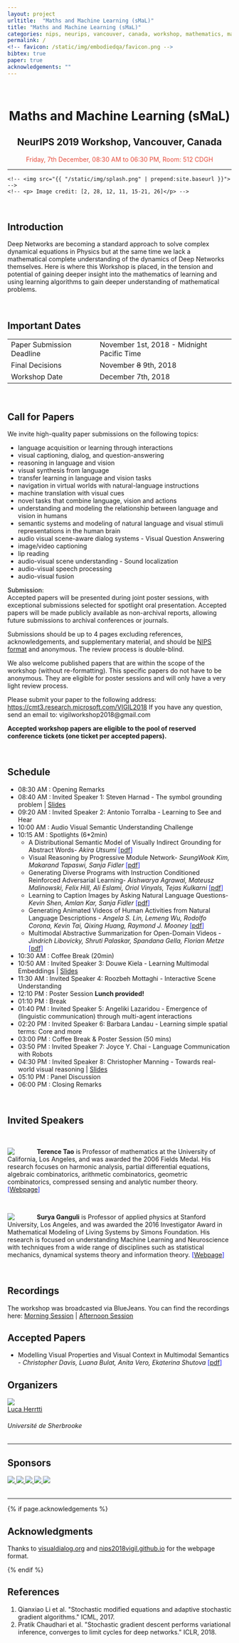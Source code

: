 ```yaml
---
layout: project
urltitle:  "Maths and Machine Learning (sMaL)"
title: "Maths and Machine Learning (sMaL)"
categories: nips, neurips, vancouver, canada, workshop, mathematics, machine learning, smal, 2019, neurips19
permalink: /
<!-- favicon: /static/img/embodiedqa/favicon.png -->
bibtex: true
paper: true
acknowledgements: ""
---
```


<br>
<div class="row">
  <div class="col-xs-12">
    <center><h1>Maths and Machine Learning (sMaL)</h1></center>
    <center><h2>NeurIPS 2019 Workshop, Vancouver, Canada</h2></center>
    <center><span style="color:#e74c3c;font-weight:400;">
      Friday, 7th December, 08:30 AM to 06:30 PM,
      Room: 512 CDGH
    </span></center>
  </div>
</div>

<hr>

<!-- <div class="row" id="intro"> -->
  <!-- <div class="col-md-12"> -->
    <!-- <img src="{{ "/static/img/splash.png" | prepend:site.baseurl }}"> -->
    <!-- <p> Image credit: [2, 28, 12, 11, 15-21, 26]</p> -->
  <!-- </div> -->
<!-- </div> -->

<br>
<div class="row" id="intro">
  <div class="col-xs-12">
    <h2>Introduction</h2>
  </div>
</div>
<div class="row">
  <div class="col-xs-12">
    <p>
Deep Networks are becoming a standard approach to solve complex dynamical equations in Physics but at the same time we lack a mathematical complete understanding of the dynamics of Deep Networks themselves. Here is where this Workshop is placed, in the tension and potential of gaining deeper insight into the mathematics of learning and using learning algorithms to gain deeper understanding of mathematical problems.</p>

</div>
</div> <br>

<div class="row" id="dates">
  <div class="col-xs-12">
    <h2>Important Dates</h2>
  </div>
</div>

<div class="row">
  <div class="col-xs-12">
    <table class="table table-striped">
      <tbody>
        <tr>
          <td>Paper Submission Deadline</td>
          <td>November 1st, 2018 - Midnight Pacific Time</td>
        </tr>
        <tr>
          <td>Final Decisions</td>
          <td>November <strike>8</strike> 9th, 2018 </td>
        </tr>
        <tr>
          <td>Workshop Date</td>
          <td>December 7th, 2018</td>
        </tr>
      </tbody>
    </table>
  </div>
</div><br>

<div class="row" id="cfp">
  <div class="col-xs-12">
    <h2>Call for Papers</h2>
  </div>
</div>
<div class="row">
  <div class="col-xs-12">
    <p>
      We invite high-quality paper submissions on the following topics:
    </p>

  <p>
  <ul>
  <li>language acquisition or learning through interactions</li>
  <li>visual captioning, dialog, and question-answering</li>
  <li>reasoning in language and vision</li>
  <li>visual synthesis from language</li>
  <li>transfer learning in language and vision tasks</li>
  <li>navigation in virtual worlds with natural-language instructions</li>
  <li>machine translation with visual cues</li>
  <li>novel tasks that combine language, vision and actions</li>
  <li>understanding and modeling the relationship between language and vision in humans</li>
  <li>semantic systems and modeling of natural language and visual stimuli representations in the human brain</li>
  <li> audio visual scene-aware dialog systems - Visual Question Answering</li>
  <li> image/video captioning</li>
  <li> lip reading</li>
  <li> audio-visual scene understanding - Sound localization </li>
  <li> audio-visual speech processing </li>
  <li> audio-visual fusion </li>
</ul>
    </p>


  <p> <span style="font-weight:500;">Submission:</span>
  <br/>
    Accepted papers
    will be presented during joint poster sessions, with exceptional submissions
    selected for spotlight oral presentation. Accepted papers will be made publicly
    available as non-archival reports,
    allowing future submissions to archival conferences or journals.
  </p>

  <p>
  Submissions should be up to 4 pages excluding references, acknowledgements, and supplementary material, and should be
      <span style="color:#1a1aff;font-weight:400;"><a href="https://nips.cc/Conferences/2018/PaperInformation/StyleFiles">NIPS format</a></span> and anonymous. The review process is double-blind.
  </p>
  <p>
  We also welcome published papers that are within the scope of the workshop (without re-formatting). This specific papers do not have to be anonymous. They are eligible for poster sessions and will only have a very light review process.
  </p>

  <p>
  Please submit your paper to the following address: <a href="https://cmt3.research.microsoft.com/VIGIL2018">https://cmt3.research.microsoft.com/VIGIL2018</a>
  If you have any question, send an email to: vigilworkshop2018@gmail.com
  </p>

  <p><b>Accepted workshop papers are eligible to the pool of reserved conference tickets (one ticket per accepted papers).</b>
  </p>

  </div>

</div><br>




<div class="row" id="schedule">
  <div class="col-xs-12">
    <h2>Schedule</h2>
  </div>
</div>

<div class="row">
  <div class="col-xs-12">
    <ul>
      <li>08:30 AM : Opening Remarks                        </li>
      <li>08:40 AM : Invited Speaker 1: Steven Harnad - The symbol grounding problem  | <a href="https://github.com/nips2018vigil/nips2018vigil.github.io/blob/master/static/slides/harnad.pptx?raw=true">Slides</a> </li>
      <li>09:20 AM : Invited Speaker 2: Antonio Torralba - Learning to See and Hear    </li>
      <li>10:00 AM : Audio Visual Semantic Understanding Challenge </li>
      <li>10:15 AM : Spotlights (6*2min)
      <ul>
        <li>A Distributional Semantic Model of Visually Indirect Grounding for Abstract Words- <i>Akira Utsumi</i>  <span style="color:#1a1aff;font-weight:400;">[<a href="{{ "/static/papers/accepted/36.pdf" | prepend:site.baseurl }}">pdf</a>]</span></li>
        <li>Visual Reasoning by Progressive Module Network- <i>SeungWook Kim, Makarand Tapaswi, Sanja Fidler</i>  <span style="color:#1a1aff;font-weight:400;">[<a href="{{ "/static/papers/accepted/29.pdf" | prepend:site.baseurl }}">pdf</a>]</span></li>
        <li>Generating Diverse Programs with Instruction Conditioned Reinforced Adversarial Learning- <i>Aishwarya Agrawal, Mateusz Malinowski, Felix Hill, Ali Eslami, Oriol Vinyals, Tejas Kulkarni</i>  <span style="color:#1a1aff;font-weight:400;">[<a href="{{ "/static/papers/accepted/22.pdf" | prepend:site.baseurl }}">pdf</a>]</span></li>
        <li>Learning to Caption Images by Asking Natural Language Questions- <i>Kevin Shen, Amlan Kar, Sanja Fidler</i>  <span style="color:#1a1aff;font-weight:400;">[<a href="{{ "/static/papers/accepted/18.pdf" | prepend:site.baseurl }}">pdf</a>]</span></li>
        <li>Generating Animated Videos of Human Activities from Natural Language Descriptions - <i>Angela S. Lin, Lemeng Wu, Rodolfo Corona, Kevin Tai, Qixing Huang, Raymond J. Mooney</i> <span style="color:#1a1aff;font-weight:400;">[<a href="{{ "/static/papers/accepted/9.pdf" | prepend:site.baseurl }}">pdf</a>]</span></li>
        <li>Multimodal Abstractive Summarization for Open-Domain Videos - <i>Jindrich Libovicky, Shruti Palaskar, Spandana Gella, Florian Metze</i> <span style="color:#1a1aff;font-weight:400;">[<a href="{{ "/static/papers/accepted/8.pdf" | prepend:site.baseurl }}">pdf</a>]</span></li>
        <!-- <li></li> -->
      </ul>
      </li>
      <li>10:30 AM : Coffee Break (20min)                   </li>
      <li>10:50 AM : Invited Speaker 3: Douwe Kiela - Learning Multimodal Embeddings  | <a href="https://github.com/nips2018vigil/nips2018vigil.github.io/raw/master/static/slides/Misinterpreting%20Wittgenstein%20Presentation.pdf">Slides</a>  </li>
      <li>11:30 AM : Invited Speaker 4: Roozbeh Mottaghi - Interactive Scene Understanding </li>
      <li>12:10 PM : Poster Session <b>Lunch provided!</b> </li>
      <li>01:10 PM : Break                                  </li>
      <li>01:40 PM : Invited Speaker 5: Angeliki Lazaridou - Emergence of (linguistic communication) through multi-agent interactions </li>
      <li>02:20 PM : Invited Speaker 6: Barbara Landau - Learning simple spatial terms: Core and more     </li>
      <li>03:00 PM : Coffee Break & Poster Session (50 mins)</li>
      <li>03:50 PM : Invited Speaker 7: Joyce Y. Chai - Language Communication with Robots </li>
      <li>04:30 PM : Invited Speaker 8: Christopher Manning - Towards real-world visual reasoning | <a href="https://stanford.app.box.com/s/5ce8qqylqj41ytnyxzme4mq9vx587mm6">Slides</a></li>
      <li>05:10 PM : Panel Discussion                       </li>
      <li>06:00 PM : Closing Remarks                        </li>
    </ul>
  </div>
</div>


<br>
<div class="row" id="speakers">
  <div class="col-xs-12">
    <h2>Invited Speakers</h2>
  </div>
</div><br>

<div class="row">
  <div class="col-md-12">
    <img class="speaker-pic" style="float:left;margin-right:50px;" src="{{ "/static/img/people/terencetao.png" | prepend:site.baseurl }}">
    <p><b>Terence Tao</b>
    is Professor of mathematics at the University of California, Los Angeles, and was awarded the 2006 Fields Medal.
    His research focuses on harmonic analysis, partial differential equations, algebraic combinatorics, arithmetic combinatorics, geometric combinatorics, compressed sensing and analytic number theory.
    <span style="color:#1a1aff;font-weight:400;">[<a href="https://www.math.ucla.edu/~tao/">Webpage</a>]</span></p>
  </div>
</div><br>


<div class="row">
  <div class="col-md-12">
    <img class="speaker-pic" style="float:left;margin-right:50px;" src="{{ "/static/img/people/suryaganguli.jpg" | prepend:site.baseurl }}">
    <p><b>Surya Ganguli</b>
    is Professor of applied physics at Stanford University, Los Angeles, and was awarded the 2016 Investigator Award in Mathematical Modeling of Living Systems by Simons Foundation.
      His research is focused on understanding Machine Learning and Neuroscience with techniques from a wide range of disciplines such as statistical mechanics, dynamical systems theory and information theory.
    <span style="color:#1a1aff;font-weight:400;">[<a href="http://ganguli-gang.stanford.edu/surya.html">Webpage</a>]</span></p>
  </div>
</div><br>

<div class="row" id="recordings">
    <div class="col-xs-12">
    <h2>Recordings</h2>
  </div>
</div>

<div class="row">
  <div class="col-xs-12">
    <p>
    The workshop was broadcasted via BlueJeans. You can find the recordings here: 
    <a href="https://bluejeans.com/s/KAsSh">Morning Session</a> | <a href="https://bluejeans.com/s/hEo5B">Afternoon Session</a></p>
  </div>
</div>

<div class="row" id="accepted-papers">
  <div class="col-xs-12">
    <h2>Accepted Papers</h2>
  </div>
</div>

<div class="row">
<div class="col-xs-12">
  <ul>
    <li>Modelling Visual Properties and Visual Context in Multimodal Semantics - <i>Christopher Davis, Luana Bulat, Anita Vero, Ekaterina Shutova</i> <span style="color:#1a1aff;font-weight:400;">[<a href="{{ "/static/papers/accepted/1.pdf" | prepend:site.baseurl }}">pdf</a>]</span></li>

  </ul>
</div>
</div>

<div class="row" id="organizers">
  <div class="col-xs-12">
    <h2>Organizers</h2>
  </div>
</div>

<div class="row">
  
  <div class="col-xs-3">
    <a href="https://lucehe.github.io/">
      <img class="people-pic" src="{{ "/static/img/people/lucehe.png" | prepend:site.baseurl }}">
    </a>
    <div class="people-name">
      <a href="https://lucehe.github.io/">Luca Herrtti</a>
      <h6>Université de Sherbrooke</h6>
    </div>
  </div>


</div>

<hr>



<div class="row">
  <div class="col-xs-12">
    <h2>Sponsors</h2>
  </div>
</div>
<a name="/sponsors"></a>
<div class="row">
  <div class="col-xs-12 sponsor">
    <a href="https://merl.com/">
      <img src="{{ "/static/img/ico/merl-logo-big.jpg" | prepend:site.baseurl }}">
    </a>
    <a href="https://deepmind.com/">
      <img src="{{ "/static/img/ico/deepmind_logo.png" | prepend:site.baseurl }}">
    </a>
        <a href="https://ai.google/">
      <img src="{{ "/static/img/ico/googlelogo.png" | prepend:site.baseurl }}">
    </a>
        <a href="https://iglu-chistera.github.io/">
      <img src="{{ "/static/img/ico/logoIGLU-300.png" | prepend:site.baseurl }}">
    </a>
    <a href="http://uber.ai/">
      <img src="{{ "/static/img/ico/logo_uber.jpg" | prepend:site.baseurl }}">
    </a>
  </div>
</div>
<br>


<hr>

{% if page.acknowledgements %}
<div class="row">
  <div class="col-xs-12">
    <h2>Acknowledgments</h2>
  </div>
</div>
<a name="/acknowledgements"></a>
<div class="row">
  <div class="col-xs-12">
    <p>
      Thanks to <span style="color:#1a1aff;font-weight:400;"> <a href="https://visualdialog.org/">visualdialog.org</a></span> and
      <span style="color:#1a1aff;font-weight:400;"> <a href="nips2018vigil.github.io">nips2018vigil.github.io</a></span>
      for the webpage format.
    </p>
  </div>
</div>
{% endif %}

<div class="row">
  <div class="col-xs-12">
    <h2>References</h2>
  </div>
</div>
<div class="row">
  <div class="col-md-12">
    <ol>
    <li>
     Qianxiao Li et al. "Stochastic modified equations and adaptive stochastic gradient algorithms." ICML, 2017.
    </li>
    <li>
 Pratik Chaudhari et al. "Stochastic gradient descent performs variational inference, converges to limit cycles for deep networks." ICLR, 2018.
</li>
    </ol>
  </div>
</div>
